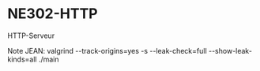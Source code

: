 # NE302-HTTP
HTTP-Serveur

Note JEAN:
valgrind --track-origins=yes -s --leak-check=full --show-leak-kinds=all  ./main

